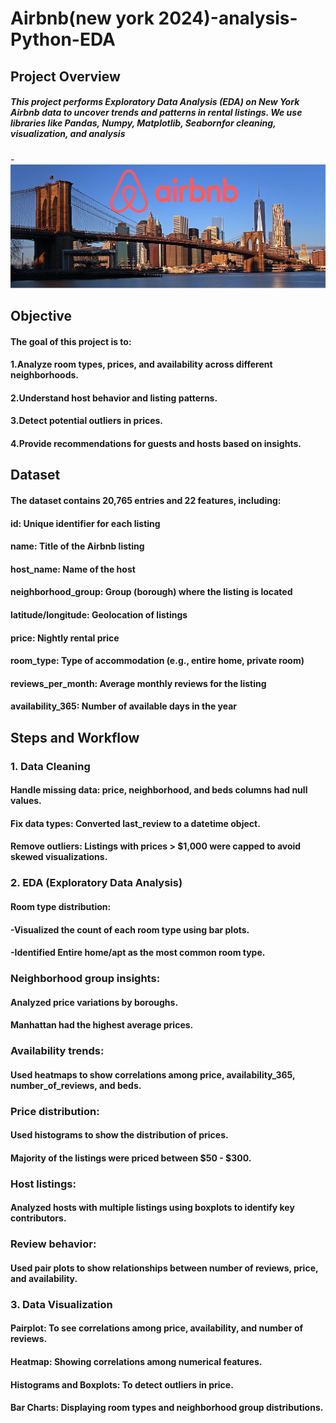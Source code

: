 # Airbnb(new york 2024)-analysis-Python-EDA




## Project Overview

##### This project performs Exploratory Data Analysis (EDA) on New York Airbnb data to uncover trends and patterns in rental listings. We use libraries like Pandas, Numpy, Matplotlib, Seabornfor cleaning, visualization, and analysis

-![Dashboard View](https://github.com/Shaadink/Airbnb-analysis-Python-EDA-/blob/main/New-York-City-Brooklyn-Bridge-Panorama-Juergen-Roth-2%20(1).jpg)


## Objective
#### The goal of this project is to:

#### 1.Analyze room types, prices, and availability across different neighborhoods.
#### 2.Understand host behavior and listing patterns.
#### 3.Detect potential outliers in prices.
#### 4.Provide recommendations for guests and hosts based on insights.


## Dataset

#### The dataset contains 20,765 entries and 22 features, including:

#### id: Unique identifier for each listing
#### name: Title of the Airbnb listing
#### host_name: Name of the host
#### neighborhood_group: Group (borough) where the listing is located
#### latitude/longitude: Geolocation of listings
#### price: Nightly rental price
#### room_type: Type of accommodation (e.g., entire home, private room)
#### reviews_per_month: Average monthly reviews for the listing
#### availability_365: Number of available days in the year


## Steps and Workflow
### 1. Data Cleaning

#### Handle missing data: price, neighborhood, and beds columns had null values.
#### Fix data types: Converted last_review to a datetime object.
#### Remove outliers: Listings with prices > $1,000 were capped to avoid skewed visualizations.

### 2. EDA (Exploratory Data Analysis)
#### Room type distribution:
#### -Visualized the count of each room type using bar plots.
#### -Identified Entire home/apt as the most common room type.

### Neighborhood group insights:

#### Analyzed price variations by boroughs.
#### Manhattan had the highest average prices.

### Availability trends:

#### Used heatmaps to show correlations among price, availability_365, number_of_reviews, and beds.

### Price distribution:

#### Used histograms to show the distribution of prices.
#### Majority of the listings were priced between $50 - $300.

### Host listings:

#### Analyzed hosts with multiple listings using boxplots to identify key contributors.

### Review behavior:

#### Used pair plots to show relationships between number of reviews, price, and availability.

### 3. Data Visualization

#### Pairplot: To see correlations among price, availability, and number of reviews.
#### Heatmap: Showing correlations among numerical features.
#### Histograms and Boxplots: To detect outliers in price.
#### Bar Charts: Displaying room types and neighborhood group distributions.

